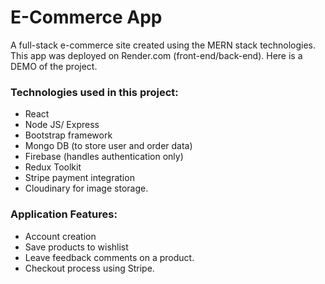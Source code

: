 # E-Commerce App

A full-stack e-commerce site created using the MERN stack technologies. This app was deployed on Render.com (front-end/back-end). Here is a DEMO of the project.

### Technologies used in this project:
* React
* Node JS/ Express
* Bootstrap framework
* Mongo DB (to store user and order data)
* Firebase (handles authentication only)
* Redux Toolkit
* Stripe payment integration
* Cloudinary for image storage.

### Application Features:
* Account creation
* Save products to wishlist
* Leave feedback comments on a product.
* Checkout process using Stripe.

